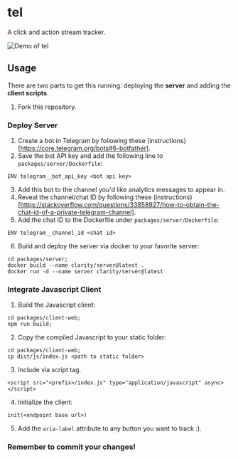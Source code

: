 # tel

A click and action stream tracker.

![Demo of tel](https://padfever.github.io/tel/showcase.jpg)

## Usage

There are two parts to get this running: deploying the **server** and adding the **client scripts**.

1. Fork this repository.

### Deploy Server

1. Create a bot in Telegram by following these (instructions)[https://core.telegram.org/bots#6-botfather].
2. Save the bot API key and add the following line to `packages/server/Dockerfile`:

```
ENV telegram__bot_api_key <bot api key>
```

3. Add this bot to the channel you'd like analytics messages to appear in.
4. Reveal the channel/chat ID by following these (instructions)[https://stackoverflow.com/questions/33858927/how-to-obtain-the-chat-id-of-a-private-telegram-channel].
5. Add the chat ID to the Dockerfile under `packages/server/Dockerfile`:

```
ENV telegram__channel_id <chat id>
```

6. Build and deploy the server via docker to your favorite server:

```
cd packages/server;
docker build --name clarity/server@latest .
docker run -d --name server clarity/server@latest
```

### Integrate Javascript Client

1. Build the Javascript client:

```
cd packages/client-web;
npm run build;
```

2. Copy the compiled Javascript to your static folder:

```
cd packages/client-web;
cp dist/js/index.js <path to static folder>
```

3. Include via script tag.

```
<script src="<prefix>/index.js" type="application/javascript" async></script>
```

4. Initialize the client:

```
init(<endpoint base url>)
```

5. Add the `aria-label` attribute to any button you want to track :).

### Remember to commit your changes!
